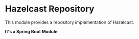 # Hazelcast Repository

This module provides a repository implementation of Hazelcast. 

**It's a Spring Boot Module**